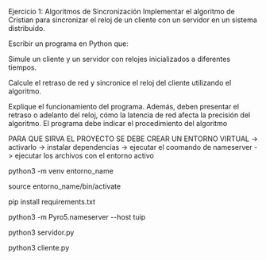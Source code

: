 Ejercicio 1: Algoritmos de Sincronización
Implementar el algoritmo de Cristian para sincronizar el reloj de un cliente con un servidor en un sistema distribuido.

Escribir un programa en Python que:

Simule un cliente y un servidor con relojes inicializados a diferentes tiempos.

Calcule el retraso de red y sincronice el reloj del cliente utilizando el algoritmo.

Explique el funcionamiento del programa. Además, deben presentar el retraso o adelanto del reloj, cómo la latencia de red afecta la precisión del algoritmo. El programa debe indicar el procedimiento del algoritmo    

PARA QUE SIRVA EL PROYECTO SE DEBE CREAR UN ENTORNO VIRTUAL  -> activarlo -> instalar dependencias -> ejecutar el coomando de nameserver -> ejecutar los archivos con el entorno activo



python3 -m venv entorno_name

source entorno_name/bin/activate

pip install requirements.txt

python3 -m Pyro5.nameserver --host tuip 

python3 servidor.py

python3 cliente.py
